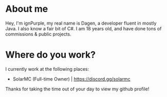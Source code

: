 # About me

Hey, I'm ignPurple, my real name is Dagen, a developer fluent in mostly Java. I also know a fair bit of C#.
I am 18 years old, and have done tons of commissions & public projects.

# Where do you work?
I currently work at the following places:

- SolarMC (Full-time Owner) | https://discord.gg/solarmc

Thanks for taking the time out of your day to view my github profile!
